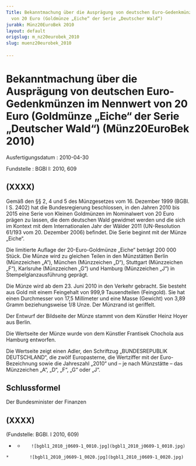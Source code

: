 ```yaml
---
Title: Bekanntmachung über die Ausprägung von deutschen Euro-Gedenkmünzen im Nennwert
  von 20 Euro (Goldmünze „Eiche“ der Serie „Deutscher Wald“)
jurabk: Münz20EuroBek 2010
layout: default
origslug: m_nz20eurobek_2010
slug: muenz20eurobek_2010

---
```


# Bekanntmachung über die Ausprägung von deutschen Euro-Gedenkmünzen im Nennwert von 20 Euro (Goldmünze „Eiche“ der Serie „Deutscher Wald“) (Münz20EuroBek 2010)

Ausfertigungsdatum
:   2010-04-30

Fundstelle
:   BGBl I: 2010, 609


## (XXXX)

Gemäß den §§ 2, 4 und 5 des Münzgesetzes vom 16. Dezember 1999 (BGBl. I S. 2402) hat die Bundesregierung beschlossen, in den Jahren 2010 bis 2015 eine Serie von Kleinen Goldmünzen im Nominalwert von 20 Euro prägen zu lassen, die dem deutschen Wald gewidmet werden und die sich im Kontext mit dem Internationalen Jahr der Wälder 2011 (UN-Resolution 61/193 vom 20. Dezember 2006) befindet. Die Serie beginnt mit der Münze „Eiche“.

Die limitierte Auflage der 20-Euro-Goldmünze „Eiche“ beträgt 200 000 Stück. Die Münze wird zu gleichen Teilen in den Münzstätten Berlin (Münzzeichen „A“), München (Münzzeichen „D“), Stuttgart (Münzzeichen „F“), Karlsruhe (Münzzeichen „G“) und Hamburg (Münzzeichen „J“) in Stempelglanzausführung geprägt.

Die Münze wird ab dem 23. Juni 2010 in den Verkehr gebracht. Sie besteht aus Gold mit einem Feingehalt von 999,9 Tausendteilen (Feingold). Sie hat einen Durchmesser von 17,5 Millimeter und eine Masse (Gewicht) von 3,89 Gramm beziehungsweise 1/8 Unze. Der Münzrand ist geriffelt.

Der Entwurf der Bildseite der Münze stammt von dem Künstler Heinz Hoyer aus Berlin.

Die Wertseite der Münze wurde von dem Künstler Frantisek Chochola aus Hamburg entworfen.

Die Wertseite zeigt einen Adler, den Schriftzug „BUNDESREPUBLIK DEUTSCHLAND“, die zwölf Europasterne, die Wertziffer mit der Euro-Bezeichnung sowie die Jahreszahl „2010“ und – je nach Münzstätte – das Münzzeichen „A“, „D“, „F“, „G“ oder „J“.


## Schlussformel

Der Bundesminister der Finanzen


## (XXXX)

(Fundstelle: BGBl. I 2010, 609)


*    *        ![bgbl1_2010_j0609-1_0010.jpg](bgbl1_2010_j0609-1_0010.jpg)
    *        ![bgbl1_2010_j0609-1_0020.jpg](bgbl1_2010_j0609-1_0020.jpg)


